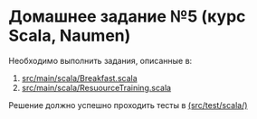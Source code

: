 # Домашнее задание №5 (курс Scala, Naumen)

Необходимо выполнить задания, описанные в:
1. <a href='https://github.com/naumen-student/naumen.scala.course.2023.autumn/tree/master/homeworks/homework_7/src/main/scala'>src/main/scala/Breakfast.scala</a>
2. <a href='https://github.com/naumen-student/naumen.scala.course.2023.autumn/tree/master/homeworks/homework_7/src/main/scala'>src/main/scala/ResuourceTraining.scala</a>

Решение должно успешно проходить тесты в <a href='https://github.com/naumen-student/naumen.scala.course.2023.autumn/tree/master/homeworks/homework_7src/test/scala'>(src/test/scala/)</a> 

